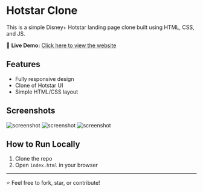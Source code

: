 # Hotstar Clone

This is a simple Disney+ Hotstar landing page clone built using HTML, CSS, and JS.

🔗 **Live Demo:** [Click here to view the website](https://shravanKulkarni1004.github.io/hotstar-clone/)

## Features
- Fully responsive design
- Clone of Hotstar UI
- Simple HTML/CSS layout

## Screenshots
![screenshot](C:\Users\User\Pictures\Screenshots\Screenshot(118).png)
![screenshot](C:\Users\User\Pictures\Screenshots\Screenshot(119).png)
![screenshot](C:\Users\User\Pictures\Screenshots\Screenshot(120).png)

## How to Run Locally
1. Clone the repo
2. Open `index.html` in your browser

---

⭐ Feel free to fork, star, or contribute!
